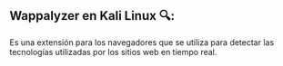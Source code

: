 ## Wappalyzer en Kali Linux 🔍:
Es una extensión para los navegadores que se utiliza para detectar las tecnologías utilizadas por los sitios web en tiempo real.



